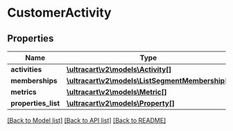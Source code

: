 # CustomerActivity

## Properties
Name | Type | Description | Notes
------------ | ------------- | ------------- | -------------
**activities** | [**\ultracart\v2\models\Activity[]**](Activity.md) |  | [optional] 
**memberships** | [**\ultracart\v2\models\ListSegmentMembership[]**](ListSegmentMembership.md) |  | [optional] 
**metrics** | [**\ultracart\v2\models\Metric[]**](Metric.md) |  | [optional] 
**properties_list** | [**\ultracart\v2\models\Property[]**](Property.md) |  | [optional] 

[[Back to Model list]](../README.md#documentation-for-models) [[Back to API list]](../README.md#documentation-for-api-endpoints) [[Back to README]](../README.md)


